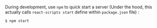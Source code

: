 During development, use `npm` to quick start a server (Under the hood, this actually calls `react-scripts start` define within `package.json` file) :
```terminal
$ npm start
```
